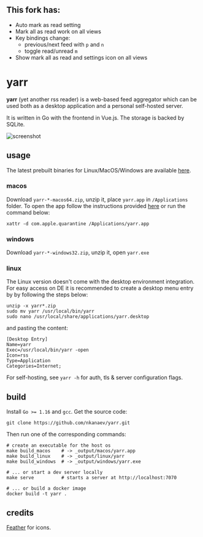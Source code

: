 ## This fork has:

* Auto mark as read setting
* Mark all as read work on all views
* Key bindings change:
  * previous/next feed with `p` and `n`
  * toggle read/unread `m`
* Show mark all as read and settings icon on all views

# yarr

**yarr** (yet another rss reader) is a web-based feed aggregator which can be used both
as a desktop application and a personal self-hosted server.

It is written in Go with the frontend in Vue.js. The storage is backed by SQLite.

![screenshot](etc/promo.png)

## usage

The latest prebuilt binaries for Linux/MacOS/Windows are available
[here](https://github.com/nkanaev/yarr/releases/latest).

### macos

Download `yarr-*-macos64.zip`, unzip it, place `yarr.app` in `/Applications` folder.
To open the app follow the instructions provided [here][macos-open] or run the command below:

    xattr -d com.apple.quarantine /Applications/yarr.app

[macos-open]: https://support.apple.com/en-gb/guide/mac-help/mh40616/mac

### windows

Download `yarr-*-windows32.zip`, unzip it, open `yarr.exe`

### linux

The Linux version doesn't come with the desktop environment integration.
For easy access on DE it is recommended to create a desktop menu entry by
by following the steps below:

    unzip -x yarr*.zip
    sudo mv yarr /usr/local/bin/yarr
    sudo nano /usr/local/share/applications/yarr.desktop

and pasting the content:

    [Desktop Entry]
    Name=yarr
    Exec=/usr/local/bin/yarr -open
    Icon=rss
    Type=Application
    Categories=Internet;

For self-hosting, see `yarr -h` for auth, tls & server configuration flags.

## build

Install `Go >= 1.16` and `gcc`. Get the source code:

    git clone https://github.com/nkanaev/yarr.git

Then run one of the corresponding commands:

    # create an executable for the host os
    make build_macos    # -> _output/macos/yarr.app
    make build_linux    # -> _output/linux/yarr
    make build_windows  # -> _output/windows/yarr.exe

    # ... or start a dev server locally
    make serve          # starts a server at http://localhost:7070

    # ... or build a docker image
    docker build -t yarr .

## credits

[Feather](http://feathericons.com/) for icons.
